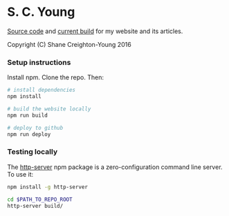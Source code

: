 # S. C. Young
[Source code](http://github.com/srcreigh/srcreigh.github.io/tree/source) 
and [current build](http://github.com/srcreigh/srcreigh.github.io/tree/master)
for my website and its articles.

Copyright (C) Shane Creighton-Young 2016

### Setup instructions

Install npm. Clone the repo. Then:

```bash
# install dependencies
npm install

# build the website locally
npm run build

# deploy to github
npm run deploy
```

### Testing locally
The [http-server](https://www.npmjs.com/package/http-server) npm package is a
zero-configuration command line server. To use it:

```bash
npm install -g http-server

cd $PATH_TO_REPO_ROOT
http-server build/
```

